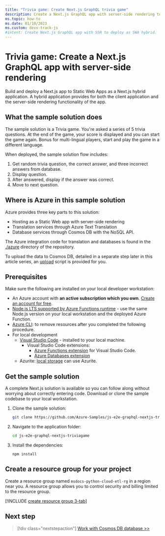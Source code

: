 ```yaml
---
title: "Trivia game: Create Next.js GraphQL trivia game"
description: Create a Next.js GraphQL app with server-side rendering to generate a trivia game.
ms.topic: how-to
ms.date: 01/10/2023
ms.custom: devx-track-js
#intent: Create Next.js GraphQL app with SSR to deploy as SWA hybrid. 
---
```


# Trivia game: Create a Next.js GraphQL app with server-side rendering

Build and deploy a Next.js app to Static Web Apps as a Next.js hybrid application. A hybrid application provides for both the client application and the server-side rendering functionality of the app. 

## What the sample solution does

The sample solution is a Trivia game. You're asked a series of 5 trivia questions. At the end of the game, your score is displayed and you can start the game again. Bonus for multi-lingual players, start and play the game in a different language.

When deployed, the sample solution flow includes:

1. Get random trivia question, the correct answer, and three incorrect answers from database.
1. Display question. 
1. After answered, display if the answer was correct.
1. Move to next question. 

## Where is Azure in this sample solution

Azure provides three key parts to this solution:

* Hosting as a Static Web app with server-side rendering
* Translation services through Azure Text Translation
* Database services through Cosmos DB with the NoSQL API.

The Azure integration code for translation and databases is found in the [./azure](https://github.com/Azure-Samples/js-e2e-graphql-nextjs-triviagame/tree/main/azure) directory of the repository.

To upload the data to Cosmos DB, detailed in a separate step later in this article series, an [upload](https://github.com/Azure-Samples/js-e2e-graphql-nextjs-triviagame/blob/main/azure/uploadData.ts) script is provided for you.

## Prerequisites

Make sure the following are installed on your local developer workstation:

- An Azure account with **an active subscription which you own**. [Create an account for free](https://azure.microsoft.com/free/?WT.mc_id=A261C142F). 
- [Node.js LTS supported by Azure Functions runtime](https://nodejs.org/en/download) - use the same Node.js version on your local workstation and the deployed Azure Function.
- [Azure CLI](/cli/azure/install-azure-cli): to remove resources after you completed the following procedure.
- For local development
    - [Visual Studio Code](https://code.visualstudio.com/) - installed to your local machine. 
        - Visual Studio Code extensions:
            - [Azure Functions extension](https://marketplace.visualstudio.com/items?itemName=ms-azuretools.vscode-azurefunctions) for Visual Studio Code.
            - [Azure Databases extension](https://marketplace.visualstudio.com/items?itemName=ms-azuretools.vscode-cosmosdb)
    - Azurite: [local storage](https://learn.microsoft.com/en-us/azure/storage/common/storage-use-azurite?tabs=visual-studio) can use Azurite.

## Get the sample solution

A complete Next.js solution is available so you can follow along without worrying about correctly entering code. Download or clone the sample codebase to your local workstation. 

1. Clone the sample solution:

    ```bash
    git clone https://github.com/Azure-Samples/js-e2e-graphql-nextjs-triviagame.git
    ```

1. Navigate to the application folder:

    ```bash
    cd js-e2e-graphql-nextjs-triviagame
    ```

1. Install the dependencies:

    ```Console
    npm install
    ```

## Create a resource group for your project

Create a resource group named `msdocs-python-cloud-etl-rg` in a region near you. A resource group allows you to control security and billing limited to the resource group. 

[!INCLUDE [create resource group 3-tab](../../../../includes/create-resource-group.md)]

## Next step

> [!div class="nextstepaction"]
> [Work with Cosmos DB database >>](create-database-upload-data.md)